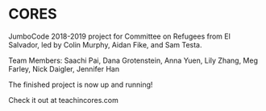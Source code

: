 # CORES

JumboCode 2018-2019 project for Committee on Refugees from El Salvador, led by Colin Murphy, Aidan Fike, and Sam Testa.

Team Members: Saachi Pai, Dana Grotenstein, Anna Yuen, Lily Zhang, Meg Farley, Nick Daigler, Jennifer Han

The finished project is now up and running!

Check it out at teachincores.com

